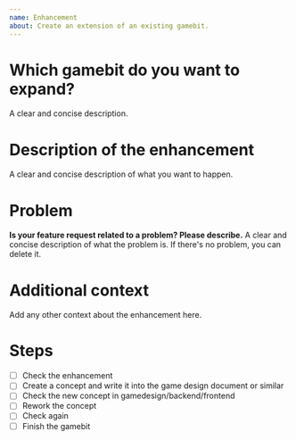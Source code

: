 ```yaml
---
name: Enhancement
about: Create an extension of an existing gamebit.
---
```

# Which gamebit do you want to expand? 
A clear and concise description.

# Description of the enhancement
A clear and concise description of what you want to happen.

# Problem
**Is your feature request related to a problem? Please describe.**
A clear and concise description of what the problem is. If there's no problem, you can delete it.

# Additional context
Add any other context about the enhancement here.

# Steps

- [ ] Check the enhancement
- [ ] Create a concept and write it into the game design document or similar
- [ ] Check the new concept in gamedesign/backend/frontend
- [ ] Rework the concept
- [ ] Check again
- [ ] Finish the gamebit 